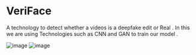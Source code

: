 # VeriFace
 A technology to detect whether a videos is a deepfake edit or Real . In this we are using Technologies such as CNN and GAN to train our model .

![image](https://github.com/rahulbarna00/deepfake-detection/assets/97344601/5ed7c7ef-b325-46d5-99c6-fec6995fc714)
![image](https://github.com/rahulbarna00/deepfake-detection/assets/97344601/10a28b57-caf4-4549-bb5b-f37c089dc641)
